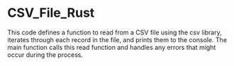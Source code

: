 # CSV_File_Rust
This code defines a function to read from a CSV file using the csv library, 
iterates through each record in the file, and prints them to the console.
The main function calls this read function and handles any errors that might occur during the process.
